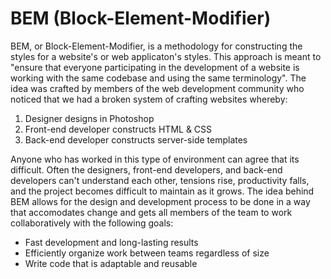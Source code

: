 # BEM (Block-Element-Modifier)

BEM, or Block-Element-Modifier, is a methodology for constructing the styles for a website's or web applicaton's styles. This approach is meant to "ensure that everyone participating in the development of a website is working with the same codebase and using the same terminology". The idea was crafted by members of the web development community who noticed that we had a broken system of crafting  websites whereby:

1. Designer designs in Photoshop
2. Front-end developer constructs HTML & CSS
3. Back-end developer constructs server-side templates

Anyone who has worked in this type of environment can agree that its difficult. Often the designers, front-end developers, and back-end developers can't understand each other, tensions rise, productivity falls, and the project becomes difficult to maintain as it grows. The idea behind BEM allows for the design and development process to be done in a way that accomodates change and gets all members of the team to work collaboratively with the following goals:

* Fast development and long-lasting results
* Efficiently organize work between teams regardless of size
* Write code that is adaptable and reusable
